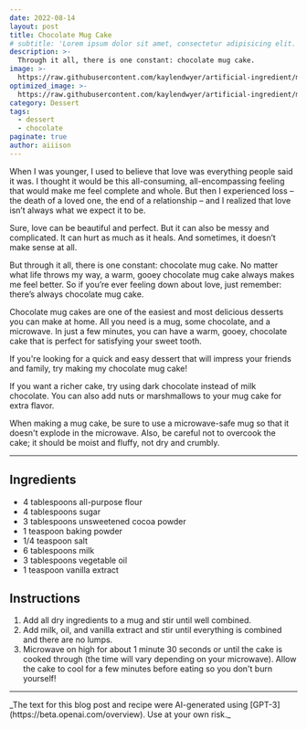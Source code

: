 ```yaml
---
date: 2022-08-14
layout: post
title: Chocolate Mug Cake
# subtitle: 'Lorem ipsum dolor sit amet, consectetur adipisicing elit.'
description: >-
  Through it all, there is one constant: chocolate mug cake.
image: >-
  https://raw.githubusercontent.com/kaylendwyer/artificial-ingredient/master/assets/img/uploads/dalle-mug-cake-full.png
optimized_image: >-
  https://raw.githubusercontent.com/kaylendwyer/artificial-ingredient/master/assets/img/uploads/dalle-mug-cake-thumbnail.png
category: Dessert
tags:
  - dessert
  - chocolate
paginate: true
author: aiiison
---
```



When I was younger, I used to believe that love was everything people said it was. I thought it would be this all-consuming, all-encompassing feeling that would make me feel complete and whole. But then I experienced loss – the death of a loved one, the end of a relationship – and I realized that love isn’t always what we expect it to be.

Sure, love can be beautiful and perfect. But it can also be messy and complicated. It can hurt as much as it heals. And sometimes, it doesn’t make sense at all.

But through it all, there is one constant: chocolate mug cake. No matter what life throws my way, a warm, gooey chocolate mug cake always makes me feel better. So if you’re ever feeling down about love, just remember: there’s always chocolate mug cake.

Chocolate mug cakes are one of the easiest and most delicious desserts you can make at home. All you need is a mug, some chocolate, and a microwave. In just a few minutes, you can have a warm, gooey, chocolate cake that is perfect for satisfying your sweet tooth.

If you're looking for a quick and easy dessert that will impress your friends and family, try making my chocolate mug cake!

If you want a richer cake, try using dark chocolate instead of milk chocolate. You can also add nuts or marshmallows to your mug cake for extra flavor.

When making a mug cake, be sure to use a microwave-safe mug so that it doesn't explode in the microwave. Also, be careful not to overcook the cake; it should be moist and fluffy, not dry and crumbly.

<hr>

## Ingredients
- 4 tablespoons all-purpose flour
- 4 tablespoons sugar
- 3 tablespoons unsweetened cocoa powder
- 1 teaspoon baking powder
- 1/4 teaspoon salt
- 6 tablespoons milk
- 3 tablespoons vegetable oil
- 1 teaspoon vanilla extract

## Instructions
1. Add all dry ingredients to a mug and stir until well combined. 
2. Add milk, oil, and vanilla extract and stir until everything is combined and there are no lumps. 
3. Microwave on high for about 1 minute 30 seconds or until the cake is cooked through (the time will vary depending on your microwave). Allow the cake to cool for a few minutes before eating so you don't burn yourself!

<hr>
_The text for this blog post and recipe were AI-generated using [GPT-3](https://beta.openai.com/overview). Use at your own risk._


